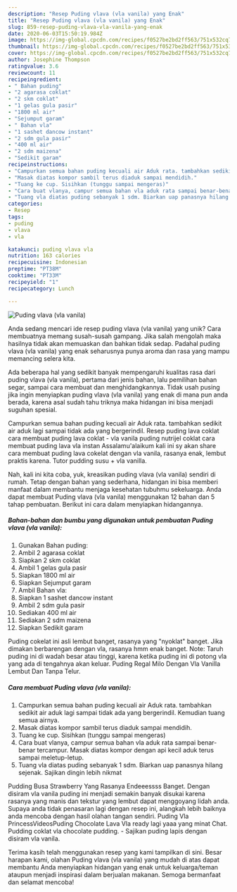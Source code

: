 ```yaml
---
description: "Resep Puding vlava (vla vanila) yang Enak"
title: "Resep Puding vlava (vla vanila) yang Enak"
slug: 859-resep-puding-vlava-vla-vanila-yang-enak
date: 2020-06-03T15:50:19.984Z
image: https://img-global.cpcdn.com/recipes/f0527be2bd2ff563/751x532cq70/puding-vlava-vla-vanila-foto-resep-utama.jpg
thumbnail: https://img-global.cpcdn.com/recipes/f0527be2bd2ff563/751x532cq70/puding-vlava-vla-vanila-foto-resep-utama.jpg
cover: https://img-global.cpcdn.com/recipes/f0527be2bd2ff563/751x532cq70/puding-vlava-vla-vanila-foto-resep-utama.jpg
author: Josephine Thompson
ratingvalue: 3.6
reviewcount: 11
recipeingredient:
- " Bahan puding"
- "2 agarasa coklat"
- "2 skm coklat"
- "1 gelas gula pasir"
- "1800 ml air"
- "Sejumput garam"
- " Bahan vla"
- "1 sashet dancow instant"
- "2 sdm gula pasir"
- "400 ml air"
- "2 sdm maizena"
- "Sedikit garam"
recipeinstructions:
- "Campurkan semua bahan puding kecuali air Aduk rata. tambahkan sedikit air aduk lagi sampai tidak ada yang bergerindil. Kemudian tuang semua airnya."
- "Masak diatas kompor sambil terus diaduk sampai mendidih."
- "Tuang ke cup. Sisihkan (tunggu sampai mengeras)"
- "Cara buat vlanya, campur semua bahan vla aduk rata sampai benar-benar tercampur. Masak diatas kompor dengan api kecil aduk terus sampai meletup-letup."
- "Tuang vla diatas puding sebanyak 1 sdm. Biarkan uap panasnya hilang sejenak. Sajikan dingin lebih nikmat"
categories:
- Resep
tags:
- puding
- vlava
- vla

katakunci: puding vlava vla 
nutrition: 163 calories
recipecuisine: Indonesian
preptime: "PT38M"
cooktime: "PT33M"
recipeyield: "1"
recipecategory: Lunch

---
```



![Puding vlava (vla vanila)](https://img-global.cpcdn.com/recipes/f0527be2bd2ff563/751x532cq70/puding-vlava-vla-vanila-foto-resep-utama.jpg)

Anda sedang mencari ide resep puding vlava (vla vanila) yang unik? Cara membuatnya memang susah-susah gampang. Jika salah mengolah maka hasilnya tidak akan memuaskan dan bahkan tidak sedap. Padahal puding vlava (vla vanila) yang enak seharusnya punya aroma dan rasa yang mampu memancing selera kita.

Ada beberapa hal yang sedikit banyak mempengaruhi kualitas rasa dari puding vlava (vla vanila), pertama dari jenis bahan, lalu pemilihan bahan segar, sampai cara membuat dan menghidangkannya. Tidak usah pusing jika ingin menyiapkan puding vlava (vla vanila) yang enak di mana pun anda berada, karena asal sudah tahu triknya maka hidangan ini bisa menjadi suguhan spesial.

Campurkan semua bahan puding kecuali air Aduk rata. tambahkan sedikit air aduk lagi sampai tidak ada yang bergerindil. Resep puding lava coklat cara membuat puding lava coklat - vla vanila puding nutrijel coklat cara membuat puding lava vla instan Assalamu&#39;alaikum kali ini sy akan share cara membuat puding lava cokelat dengan vla vanila, rasanya enak, lembut praktis karena. Tutor pudding susu + vla vanilla.


Nah, kali ini kita coba, yuk, kreasikan puding vlava (vla vanila) sendiri di rumah. Tetap dengan bahan yang sederhana, hidangan ini bisa memberi manfaat dalam membantu menjaga kesehatan tubuhmu sekeluarga. Anda dapat membuat Puding vlava (vla vanila) menggunakan 12 bahan dan 5 tahap pembuatan. Berikut ini cara dalam menyiapkan hidangannya.

<!--inarticleads1-->

##### Bahan-bahan dan bumbu yang digunakan untuk pembuatan Puding vlava (vla vanila):

1. Gunakan  Bahan puding:
1. Ambil 2 agarasa coklat
1. Siapkan 2 skm coklat
1. Ambil 1 gelas gula pasir
1. Siapkan 1800 ml air
1. Siapkan Sejumput garam
1. Ambil  Bahan vla:
1. Siapkan 1 sashet dancow instant
1. Ambil 2 sdm gula pasir
1. Sediakan 400 ml air
1. Sediakan 2 sdm maizena
1. Siapkan Sedikit garam


Puding cokelat ini asli lembut banget, rasanya yang &#34;nyoklat&#34; banget. Jika dimakan berbarengan dengan vla, rasanya hmm enak banget. Note: Taruh puding ini di wadah besar atau tinggi, karena ketika puding ini di potong vla yang ada di tengahnya akan keluar. Puding Regal Milo Dengan Vla Vanilla Lembut Dan Tanpa Telur. 

<!--inarticleads2-->

##### Cara membuat Puding vlava (vla vanila):

1. Campurkan semua bahan puding kecuali air Aduk rata. tambahkan sedikit air aduk lagi sampai tidak ada yang bergerindil. Kemudian tuang semua airnya.
1. Masak diatas kompor sambil terus diaduk sampai mendidih.
1. Tuang ke cup. Sisihkan (tunggu sampai mengeras)
1. Cara buat vlanya, campur semua bahan vla aduk rata sampai benar-benar tercampur. Masak diatas kompor dengan api kecil aduk terus sampai meletup-letup.
1. Tuang vla diatas puding sebanyak 1 sdm. Biarkan uap panasnya hilang sejenak. Sajikan dingin lebih nikmat


Pudding Busa Strawberry Yang Rasanya Endeeessss Banget. Dengan disiram vla vanila puding ini menjadi semakin banyak disukai karena rasanya yang manis dan tekstur yang lembut dapat menggoyang lidah anda. Supaya anda tidak penasaran lagi dengan resep ini, alangkah lebih baiknya anda mencoba dengan hasil olahan tangan sendiri. Puding Vla PrincessVideosPuding Chocolate Lava Vla ready lagi yaaa yang minat Chat. Pudding coklat vla chocolate pudding. - Sajikan puding lapis dengan disiram vla vanila. 

Terima kasih telah menggunakan resep yang kami tampilkan di sini. Besar harapan kami, olahan Puding vlava (vla vanila) yang mudah di atas dapat membantu Anda menyiapkan hidangan yang enak untuk keluarga/teman ataupun menjadi inspirasi dalam berjualan makanan. Semoga bermanfaat dan selamat mencoba!

